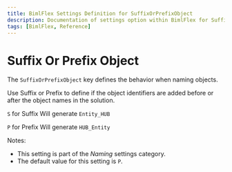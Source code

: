 ```yaml
---
title: BimlFlex Settings Definition for SuffixOrPrefixObject
description: Documentation of settings option within BimlFlex for SuffixOrPrefixObject
tags: [BimlFlex, Reference]
---
```


# Suffix Or Prefix Object

The `SuffixOrPrefixObject` key defines the behavior when naming objects.

Use Suffix or Prefix to define if the object identifiers are added before or after the object names in the solution.

`S` for Suffix Will generate `Entity_HUB`

`P` for Prefix Will generate `HUB_Entity`

Notes:

* This setting is part of the *Naming* settings category.
* The default value for this setting is `P`.
